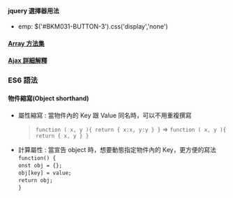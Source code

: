 #### jquery 選擇器用法

-   emp: \$('#BKM031-BUTTON-3').css('display','none')

#### [Array 方法集](https://ithelp.ithome.com.tw/articles/10213787)

#### [Ajax 詳細解釋](https://blog.techbridge.cc/2019/10/05/javascript-async-sync-and-callback/)

### ES6 語法

#### 物件縮寫(Object shorthand)

-   屬性縮寫 : 當物件內的 Key 跟 Value 同名時，可以不用重複撰寫
    > `function ( x, y ){ return { x:x, y:y } }` =>
    > `function ( x, y ){ return { x, y } }`

*   計算屬性 : 當宣告 object 時，想要動態指定物件內的 Key，更方便的寫法  
    `function() {`  
    `onst obj = {};`  
    `obj[key] = value;`  
    `return obj;`  
    `}`
